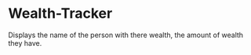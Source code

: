 # Wealth-Tracker
Displays the name of the person with there wealth, the amount of wealth they have.
